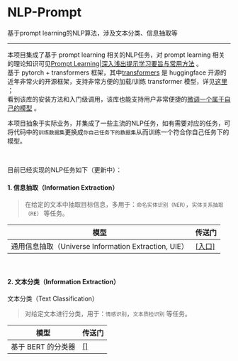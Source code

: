 # NLP-Prompt
基于prompt learning的NLP算法，涉及文本分类、信息抽取等  

---

本项目集成了基于 prompt learning 相关的NLP任务，对 prompt learning 相关的理论知识可见[Prompt Learning|深入浅出提示学习要旨与常用方法](https://zhuanlan.zhihu.com/p/595178668) 。  
基于 pytorch + transformers 框架，其中[transformers](https://huggingface.co/docs/transformers/index) 是 huggingface 开源的近年非常火的开源框架，支持非常方便的加载/训练 transformer 模型，详见[这里](https://huggingface.co/docs/transformers/quicktour)  ；  
看到该库的安装方法和入门级调用，该库也能支持用户非常便捷的[微调一个属于自己的模型](https://huggingface.co/docs/transformers/training)  。    

本项目抽象于实际业务，并集成了一些主流的NLP任务，如有需要对应的任务，可将代码中的`训练数据集`更换成`你自己任务下的数据集`从而训练一个符合你自己任务下的模型。

<br>

目前已经实现的NLP任务如下（更新中）：

#### 1. 信息抽取（Information Extraction）

> 在给定的文本中抽取目标信息，多用于：`命名实体识别（NER）`，`实体关系抽取（RE）` 等任务。

| 模型  | 传送门  |
|---|---|
| 通用信息抽取（Universe Information Extraction, UIE）  | [[入口]](https://github.com/xuyingjie521/NLP-Prompt/tree/main/UIE_prompt) |

<br>

#### 2. 文本分类（Information Extraction）

文本分类（Text Classification）

> 对给定文本进行分类，用于：`情感识别`，`文本质检识别` 等任务。

| 模型  | 传送门  |
|---|---|
| 基于 BERT 的分类器  | [[]]() |

<br>
